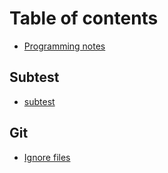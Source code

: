 # Table of contents

* [Programming notes](README.md)

## Subtest

* [subtest](subtest/subtest.md)

## Git <a id="git-1"></a>

* [Ignore files](git-1/ignore-files.md)

